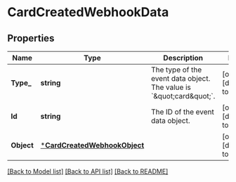 # CardCreatedWebhookData

## Properties

 Name       | Type                                                         | Description                                                                     | Notes                        
------------|--------------------------------------------------------------|---------------------------------------------------------------------------------|------------------------------
 **Type_**  | **string**                                                   | The type of the event data object. The value is &#x60;\&quot;card\&quot;&#x60;. | [optional] [default to null] 
 **Id**     | **string**                                                   | The ID of the event data object.                                                | [optional] [default to null] 
 **Object** | [***CardCreatedWebhookObject**](CardCreatedWebhookObject.md) |                                                                                 | [optional] [default to null] 

[[Back to Model list]](../README.md#documentation-for-models) [[Back to API list]](../README.md#documentation-for-api-endpoints) [[Back to README]](../README.md)

